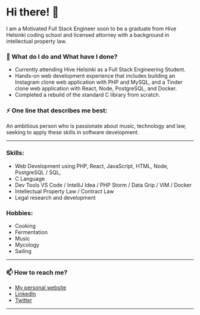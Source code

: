 # Hi there! 👋

I am a Motivated Full Stack Engineer soon to be a graduate from Hive Helsinki coding school and licensed attorney with a background in intellectual property law.

### 🌱 What do I do and What have I done?

- Currently attending Hive Helsinki as a Full Stack Engineering Student.
- Hands-on web development experience that includes building an Instagram clone web application with PHP and MySQL, and a Tinder clone web application with React, Node, PostgreSQL, and Docker.
- Completed a rebuild of the standard C library from scratch.

### ⚡ One line that describes me best:
An ambitious person who is passionate about music, technology and law, seeking to apply these skills in software development.

***

### Skills:
- Web Development using PHP, React, JavaScript, HTML, Node, PostgreSQL / SQL, 
- C Language
- Dev Tools VS Code / IntelliJ Idea / PHP Storm / Data Grip / VIM / Docker 
- Intellectual Property Law / Contract Law
- Legal research and development

### Hobbies:
- Cooking
- Fermentation
- Music
- Mycology
- Sailing

***

### 📫 How to reach me?
- [My personal website](http://balbaugh.com)
- [LinkedIn](https://www.linkedin.com/in/balbaugh/)
- [Twitter](https://twitter.com/balbaugh) 

***
